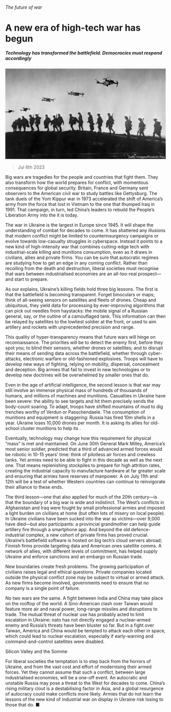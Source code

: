 ###### The future of war

# A new era of high-tech war has begun 

##### Technology has transformed the battlefield. Democracies must respond accordingly 

![image](images/20230708_LDD001.jpg) 

> Jul 6th 2023 


Big wars are tragedies for the people and countries that fight them. They also transform how the world prepares for conflict, with momentous consequences for global security. Britain, France and Germany sent observers to the American civil war to study battles like Gettysburg. The tank duels of the Yom Kippur war in 1973 accelerated the shift of America’s army from the force that lost in Vietnam to the one that thumped Iraq in 1991. That campaign, in turn, led China’s leaders to rebuild the People’s Liberation Army into the  it is today.

The war in Ukraine is the largest in Europe since 1945. It will shape the understanding of combat for decades to come. It has shattered any illusions that modern conflict might be limited to counterinsurgency campaigns or evolve towards low-casualty struggles in cyberspace. Instead it points to a new kind of high-intensity war that combines cutting-edge tech with industrial-scale killing and munitions consumption, even as it draws in civilians, allies and private firms. You can be sure that autocratic regimes are studying how to get an edge in any coming conflict. Rather than recoiling from the death and destruction, liberal societies must recognise that wars between industrialised economies are an all-too-real prospect—and start to prepare. 

As our  explains, Ukraine’s killing fields hold three big lessons. The first is that the battlefield is becoming transparent. Forget binoculars or maps; think of all-seeing sensors on satellites and fleets of drones. Cheap and ubiquitous, they yield data for processing by ever-improving algorithms that can pick out needles from haystacks: the mobile signal of a Russian general, say, or the outline of a camouflaged tank. This information can then be relayed by satellites to the lowliest soldier at the front, or used to aim artillery and rockets with unprecedented precision and range.

This quality of hyper-transparency means that future wars will hinge on reconnaissance. The priorities will be to detect the enemy first, before they spot you; to blind their sensors, whether drones or satellites; and to disrupt their means of sending data across the battlefield, whether through cyber-attacks, electronic warfare or old-fashioned explosives. Troops will have to develop new ways of fighting, relying on mobility, dispersal, concealment and deception. Big armies that fail to invest in new technologies or to develop new doctrines will be overwhelmed by smaller ones that do.

Even in the age of artificial intelligence, the second lesson is that war may still involve an immense physical mass of hundreds of thousands of humans, and millions of machines and munitions. Casualties in Ukraine have been severe: the ability to see targets and hit them precisely sends the body-count soaring. To adapt, troops have shifted mountains of mud to dig trenches worthy of Verdun or Passchendaele. The consumption of munitions and equipment is staggering: Russia has fired 10m shells in a year. Ukraine loses 10,000 drones per month. It is asking its allies for old-school cluster munitions to help its .

Eventually, technology may change how this requirement for physical “mass” is met and maintained. On June 30th General Mark Milley, America’s most senior soldier, predicted that a third of advanced armed forces would be robotic in 10-15 years’ time: think of pilotless air forces and crewless tanks. Yet armies need to be able to fight in this decade as well as the next one. That means replenishing stockpiles to prepare for high attrition rates, creating the industrial capacity to manufacture hardware at far greater scale and ensuring that armies have reserves of manpower. A  on July 11th and 12th will be a test of whether Western countries can continue to reinvigorate their alliance to these ends.


The third lesson—one that also applied for much of the 20th century—is that the boundary of a big war is wide and indistinct. The West’s conflicts in Afghanistan and Iraq were fought by small professional armies and imposed a light burden on civilians at home (but often lots of misery on local people). In Ukraine civilians have been sucked into the war as victims—over 9,000 have died—but also participants: a provincial grandmother can help guide artillery fire through a smartphone app. And beyond the old defence-industrial complex, a new cohort of private firms has proved crucial. Ukraine’s battlefield software is hosted on big tech’s cloud servers abroad; Finnish firms provide targeting data and American ones satellite comms. A network of allies, with different levels of commitment, has helped supply Ukraine and enforce sanctions and an embargo on Russian trade.

New boundaries create fresh problems. The growing participation of civilians raises legal and ethical questions. Private companies located outside the physical conflict zone may be subject to virtual or armed attack. As new firms become involved, governments need to ensure that no company is a single point of failure. 

No two wars are the same. A fight between India and China may take place on the rooftop of the world. A Sino-American clash over Taiwan would feature more air and naval power, long-range missiles and disruptions to trade. The mutual threat of nuclear use has probably acted to limit escalation in Ukraine: nato has not directly engaged a nuclear-armed enemy and Russia’s threats have been bluster so far. But in a fight over Taiwan, America and China would be tempted to attack each other in space, which could lead to nuclear escalation, especially if early-warning and command-and-control satellites were disabled. 

Silicon Valley and the Somme

For liberal societies the temptation is to step back from the horrors of Ukraine, and from the vast cost and effort of modernising their armed forces. Yet they cannot assume that such a conflict, between large industrialised economies, will be a one-off event. An autocratic and unstable Russia may pose a threat to the West for decades to come. China’s rising military clout is a destabilising factor in Asia, and a global resurgence of autocracy could make conflicts more likely. Armies that do not learn the lessons of the new kind of industrial war on display in Ukraine risk losing to those that do. ■


